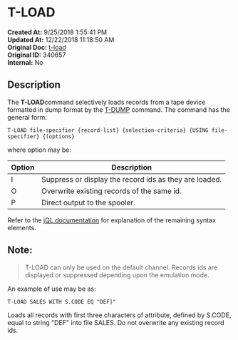 # T-LOAD

**Created At:** 9/25/2018 1:55:41 PM  
**Updated At:** 12/22/2018 11:18:50 AM  
**Original Doc:** [t-load](https://docs.jbase.com/49399-tape/t-load)  
**Original ID:** 340657  
**Internal:** No  


## Description 

The **T-LOAD**command selectively loads records from a tape device formatted in dump format by the [T-DUMP](./../t-dump) command. The command has the general form:

```
T-LOAD file-specifier {record-list} {selection-criteria} {USING file-specifier} {(options}
```

where option may be:


| Option<br> | Description<br> |
| --- | --- |
| I<br> | Suppress or display the record ids as they are loaded.<br> |
| O<br> | Overwrite existing records of the same id.<br> |
| P<br> | Direct output to the spooler.<br> |


Refer to the [jQL documentation](https://https://static.zumasys.com/jbase/r99/knowledgebase/manuals/3.0/30manpages/man/jql2_OVERVIEW.htm) for explanation of the remaining syntax elements.



## Note: 


> T-LOAD can only be used on the default channel. Records ids are displayed or suppressed depending upon the emulation mode.




An example of use may be as:

```
T-LOAD SALES WITH S.CODE EQ "DEF]"
```

Loads all records with first three characters of attribute, defined by S.CODE, equal to string "DEF" into file SALES. Do not overwrite any existing record ids.

  
<PageFooter />

